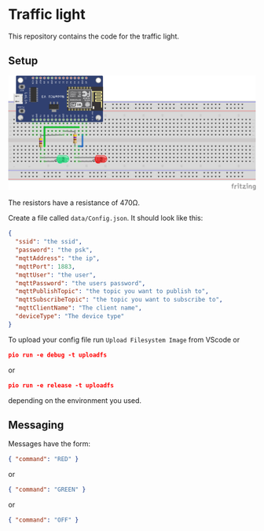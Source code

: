 # Traffic light

This repository contains the code for the traffic light.
## Setup
![traffic-light](./fritzing/traffic-light_bb.png)

The resistors have a resistance of 470Ω.

Create a file called `data/Config.json`. It should look like this:

```json
{
  "ssid": "the ssid",
  "password": "the psk",
  "mqttAddress": "the ip",
  "mqttPort": 1883,
  "mqttUser": "the user",
  "mqttPassword": "the users password",
  "mqttPublishTopic": "the topic you want to publish to",
  "mqttSubscribeTopic": "the topic you want to subscribe to",
  "mqttClientName": "The client name",
  "deviceType": "The device type"
}
```

To upload your config file run `Upload Filesystem Image` from VScode or 
```json
pio run -e debug -t uploadfs
```
or
```json
pio run -e release -t uploadfs
```
depending on the environment you used.

## Messaging
Messages have the form:
```json
{ "command": "RED" }
```
or
```json
{ "command": "GREEN" }
```
or
```json
{ "command": "OFF" }
```